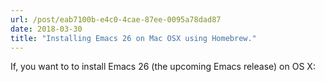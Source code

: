 ```yaml
---
url: /post/eab7100b-e4c0-4cae-87ee-0095a78dad87
date: 2018-03-30
title: "Installing Emacs 26 on Mac OSX using Homebrew."
---
```


If, you want to to install Emacs 26 (the upcoming Emacs release) on OS X:

<script src="https://gist.github.com/hjertnes/cf6d0f9d332c9185697240bc5fec5f1a.js"></script>